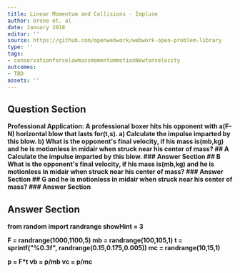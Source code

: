 ```yaml
---
title: Linear Momentum and Collisions - Impluse
author: Urone et. al
date: January 2018
editor: ''
source: https://github.com/openwebwork/webwork-open-problem-library
type: ''
tags:
- conservationforcelawmassmomentummotionNewtonvelocity
outcomes:
- TBD
assets: ''
---
```


## Question Section 

<b>
<b>Professional Application:<b> A professional boxer hits his opponent with a(F-N) horizontal blow that lasts for(t,s).
a) Calculate the impulse imparted by this blow.
b) What is the opponent's final velocity, if his mass is(mb,kg)  and he is motionless in midair when struck near his center of mass?
## A
Calculate the impulse imparted by this blow.
### Answer Section
## B
What is the opponent's final velocity, if his mass is(mb,kg)  and he is motionless in midair when struck near his center of mass?
### Answer Section
## G
 and he is motionless in midair when struck near his center of mass?
### Answer Section


## Answer Section

from random import randrange
showHint = 3

F = randrange(1000,1100,5)
mb = randrange(100,105,1)
t = sprintf("%0.3f", randrange(0.15,0.175,0.005))
mc = randrange(10,15,1)

p = F*t
vb = p/mb
vc = p/mc